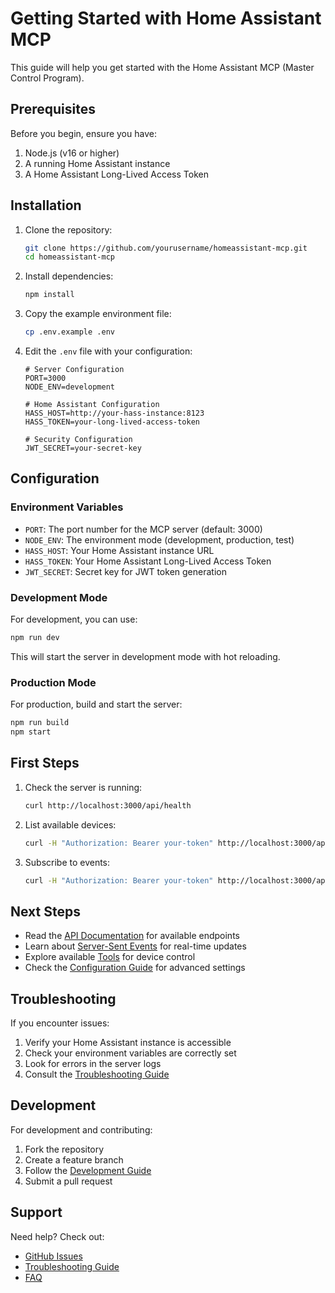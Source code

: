 # Getting Started with Home Assistant MCP

This guide will help you get started with the Home Assistant MCP (Master Control Program).

## Prerequisites

Before you begin, ensure you have:

1. Node.js (v16 or higher)
2. A running Home Assistant instance
3. A Home Assistant Long-Lived Access Token

## Installation

1. Clone the repository:
   ```bash
   git clone https://github.com/yourusername/homeassistant-mcp.git
   cd homeassistant-mcp
   ```

2. Install dependencies:
   ```bash
   npm install
   ```

3. Copy the example environment file:
   ```bash
   cp .env.example .env
   ```

4. Edit the `.env` file with your configuration:
   ```env
   # Server Configuration
   PORT=3000
   NODE_ENV=development

   # Home Assistant Configuration
   HASS_HOST=http://your-hass-instance:8123
   HASS_TOKEN=your-long-lived-access-token

   # Security Configuration
   JWT_SECRET=your-secret-key
   ```

## Configuration

### Environment Variables

- `PORT`: The port number for the MCP server (default: 3000)
- `NODE_ENV`: The environment mode (development, production, test)
- `HASS_HOST`: Your Home Assistant instance URL
- `HASS_TOKEN`: Your Home Assistant Long-Lived Access Token
- `JWT_SECRET`: Secret key for JWT token generation

### Development Mode

For development, you can use:

```bash
npm run dev
```

This will start the server in development mode with hot reloading.

### Production Mode

For production, build and start the server:

```bash
npm run build
npm start
```

## First Steps

1. Check the server is running:
   ```bash
   curl http://localhost:3000/api/health
   ```

2. List available devices:
   ```bash
   curl -H "Authorization: Bearer your-token" http://localhost:3000/api/tools/devices
   ```

3. Subscribe to events:
   ```bash
   curl -H "Authorization: Bearer your-token" http://localhost:3000/api/sse/subscribe?events=state_changed
   ```

## Next Steps

- Read the [API Documentation](./API.md) for available endpoints
- Learn about [Server-Sent Events](./SSE_API.md) for real-time updates
- Explore available [Tools](./tools/README.md) for device control
- Check the [Configuration Guide](./configuration/README.md) for advanced settings

## Troubleshooting

If you encounter issues:

1. Verify your Home Assistant instance is accessible
2. Check your environment variables are correctly set
3. Look for errors in the server logs
4. Consult the [Troubleshooting Guide](./troubleshooting.md)

## Development

For development and contributing:

1. Fork the repository
2. Create a feature branch
3. Follow the [Development Guide](./development/README.md)
4. Submit a pull request

## Support

Need help? Check out:

- [GitHub Issues](https://github.com/yourusername/homeassistant-mcp/issues)
- [Troubleshooting Guide](./troubleshooting.md)
- [FAQ](./troubleshooting.md#faq) 